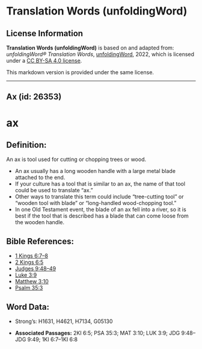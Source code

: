 # Translation Words (unfoldingWord)

## License Information

**Translation Words (unfoldingWord)** is based on and adapted from: _unfoldingWord® Translation Words_, [unfoldingWord](https://unfoldingword.org/utw), 2022, which is licensed under a [CC BY-SA 4.0 license](https://creativecommons.org/licenses/by-sa/4.0/legalcode.en).

This markdown version is provided under the same license.



--------------------------------

## Ax (id: 26353)

ax
==

Definition:
-----------

An ax is tool used for cutting or chopping trees or wood.

* An ax usually has a long wooden handle with a large metal blade attached to the end.
* If your culture has a tool that is similar to an ax, the name of that tool could be used to translate “ax.”
* Other ways to translate this term could include “tree\-cutting tool” or “wooden tool with blade” or “long\-handled wood\-chopping tool.”
* In one Old Testament event, the blade of an ax fell into a river, so it is best if the tool that is described has a blade that can come loose from the wooden handle.

Bible References:
-----------------

* [1 Kings 6:7–8](https://ref.ly/1Kgs6:7-1Kgs6:8)
* [2 Kings 6:5](https://ref.ly/2Kgs6:5)
* [Judges 9:48–49](https://ref.ly/Judg9:48-Judg9:49)
* [Luke 3:9](https://ref.ly/Luke3:9)
* [Matthew 3:10](https://ref.ly/Matt3:10)
* [Psalm 35:3](https://ref.ly/Ps35:3)

Word Data:
----------

* Strong’s: H1631, H4621, H7134, G05130

* **Associated Passages:** 2KI 6:5; PSA 35:3; MAT 3:10; LUK 3:9; JDG 9:48–JDG 9:49; 1KI 6:7–1KI 6:8

